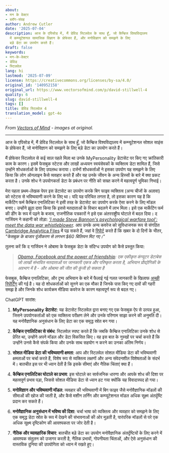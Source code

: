 ```yaml
---
about:
- मन के वेक्टर
- ब्लॉग-संग्रह
author: Andrew Cutler
date: '2025-07-04'
description: आज के एपिसोड में, मैं डेविड स्टिलवेल के साथ हूँ, जो कैम्ब्रिज विश्वविद्यालय
  में कम्प्यूटेशनल सामाजिक विज्ञान के प्रोफेसर हैं, और मनोविज्ञान को समझने के लिए
  बड़े डेटा का उपयोग करते हैं।
draft: false
keywords:
- मन-के-वेक्टर
- डेविड
- स्टिलवेल
lang: hi
lastmod: '2025-07-09'
license: https://creativecommons.org/licenses/by-sa/4.0/
original_id: '140952158'
original_url: https://www.vectorsofmind.com/p/david-stillwell-4
quality: 6
slug: david-stillwell-4
tags: []
title: डेविड स्टिलवेल 4
translation_model: gpt-4o
---
```


*From [Vectors of Mind](https://www.vectorsofmind.com/p/david-stillwell-4) - images at original.*

---

आज के एपिसोड में, मैं डेविड स्टिलवेल के साथ हूँ, जो कैम्ब्रिज विश्वविद्यालय में कम्प्यूटेशनल सोशल साइंस के प्रोफेसर हैं, जो मनोविज्ञान को समझने के लिए बड़े डेटा का उपयोग करते हैं।

मैं प्रोफेसर स्टिलवेल से कई साल पहले मिला था उनके MyPersonality डेटासेट पर किए गए क्रांतिकारी काम के कारण। इसमें फेसबुक स्टेटस और लाखों अध्ययन स्वयंसेवकों के व्यक्तित्व डेटा शामिल हैं, जिसे उन्होंने शोधकर्ताओं के लिए उपलब्ध कराया। दर्जनों शोधकर्ताओं ने इसका उपयोग यह समझने के लिए किया कि लोग ऑनलाइन कैसे व्यवहार करते हैं और यह उनके जीवन के अन्य हिस्सों के बारे में क्या प्रकट करता है। उनके शोध ने उपयोगकर्ता डेटा के प्रबंधन पर नीति को सख्त करने में महत्वपूर्ण भूमिका निभाई।

मेरा पहला प्रथम-लेखक पेपर इस डेटासेट का उपयोग करके बिग फाइव व्यक्तित्व (अन्य चीजों के अलावा) को स्टेटस से भविष्यवाणी करने के लिए था। यदि यह परिचित लगता है, तो इसका कारण यह है कि मार्केटिंग फर्म कैम्ब्रिज एनालिटिका ने इसी तरह के डेटासेट का उपयोग करके ऐसा करने के लिए मॉडल बनाए। उन्होंने झूठा दावा किया कि इससे मतदाताओं के विचार बदलने में लाभ मिला। इसे एक मार्केटिंग फर्म की डींग के रूप में पढ़ने के बजाय, राजनीतिक पत्रकारों ने इसे एक अंतरराष्ट्रीय घोटाले में बदल दिया। द गार्जियन ने कहानी को तोड़ा: _['I made Steve Bannon's psychological warfare tool': meet the data war whistleblower](https://www.theguardian.com/news/2018/mar/17/data-war-whistleblower-christopher-wylie-faceook-nix-bannon-trump)._ आप उनके अन्य कवरेज को सुविधाजनक रूप से संगठित [Cambridge Analytica Files](https://www.theguardian.com/news/series/cambridge-analytica-files) में पढ़ सकते हैं, जहां वे [रिपोर्ट](https://www.theguardian.com/technology/2018/mar/24/facebook-week-of-shame-data-breach-observer-revelations-zuckerberg-silence) करते हैं कि खबर के दो दिनों के भीतर, _"फेसबुक के बाजार पूंजीकरण से लगभग $60 बिलियन मिट गए।"_

तुलना करें कि द गार्जियन ने ओबामा के फेसबुक डेटा के संदिग्ध उपयोग को कैसे प्रस्तुत किया:

> _[Obama, Facebook and the power of friendship](https://web.archive.org/web/20131215125125/https://www.theguardian.com/world/2012/feb/17/obama-digital-data-machine-facebook-election): एक एकीकृत कंप्यूटर डेटाबेस जो लाखों संभावित मतदाताओं पर जानकारी एकत्र और परिष्कृत करता है, अभियान प्रौद्योगिकी के अग्रभाग में है - और ओबामा की जीत की कुंजी हो सकता है_

फेसबुक, कैम्ब्रिज एनालिटिका, और ट्रम्प अभियान के बारे में फैलाई गई गलत जानकारी के खिलाफ [अच्छी रिपोर्टिंग](https://medium.com/@CKava/why-almost-everything-reported-about-the-cambridge-analytica-facebook-hacking-controversy-is-db7f8af2d042) की गई है। यह दो शोधकर्ताओं को सुनने का एक मौका है जिनके पास किए गए दावों की गहरी समझ है और जिनके शोध कार्यक्रम मीडिया कवरेज के कारण महत्वपूर्ण रूप से बदल गए।

ChatGPT सारांश:

1. **MyPersonality डेटासेट**: यह डेटासेट स्टिलवेल द्वारा बनाए गए एक फेसबुक ऐप से उत्पन्न हुआ, जिसने उपयोगकर्ताओं को एक व्यक्तित्व परीक्षण लेने और उनके परिणाम साझा करने की अनुमति दी। यह मनोवैज्ञानिक अनुसंधान के लिए डेटा का एक समृद्ध स्रोत बन गया।

2. **कैम्ब्रिज एनालिटिका से संबंध**: स्टिलवेल स्पष्ट करते हैं कि जबकि कैम्ब्रिज एनालिटिका उनके शोध से प्रेरित था, उन्होंने अपने मॉडल और डेटा विकसित किए। वह इस बात के नुस्खों पर चर्चा करते हैं कि उन्होंने उनसे कैसे संपर्क किया और उनके साथ सहयोग न करने का उनका अंतिम निर्णय।

3. **सोशल मीडिया डेटा की भविष्यवाणी क्षमता**: आप और स्टिलवेल सोशल मीडिया डेटा की भविष्यवाणी क्षमताओं पर चर्चा करते हैं, विशेष रूप से व्यक्तित्व लक्षणों और अन्य संवेदनशील विशेषताओं के संदर्भ में। बातचीत इस पर भी ध्यान देती है कि इसके सीमाएं और नैतिक चिंताएं क्या हैं।

4. **कैम्ब्रिज एनालिटिका घोटाले का प्रभाव**: इस घोटाले का सार्वजनिक धारणा और आपके शोध की दिशा पर महत्वपूर्ण प्रभाव पड़ा, जिससे सोशल मीडिया डेटा से ध्यान हट गया क्योंकि यह विवादास्पद हो गया।

5. **मनोविज्ञान और भविष्यवाणी मॉडल**: व्यवहार की भविष्यवाणी में बिग फाइव जैसे मनोवैज्ञानिक मॉडलों की सीमाओं की खोज की जाती है, और कैसे मशीन लर्निंग और कम्प्यूटेशनल मॉडल अधिक सूक्ष्म अंतर्दृष्टि प्रदान कर सकते हैं।

6. **मनोवैज्ञानिक अनुसंधान में भविष्य की दिशा**: चर्चा भाषा को व्यक्तित्व और व्यवहार को समझने के लिए एक समृद्ध डेटा स्रोत के रूप में देखने की संभावनाओं की ओर मुड़ती है, पारंपरिक मॉडलों से परे एक अधिक सूक्ष्म दृष्टिकोण की आवश्यकता पर जोर देती है।

7. **नैतिक और व्यावहारिक विचार**: बातचीत बड़े डेटा का उपयोग मनोवैज्ञानिक अंतर्दृष्टियों के लिए करने में आवश्यक संतुलन को उजागर करती है, नैतिक प्रभावों, गोपनीयता चिंताओं, और ऐसे अनुसंधान की वास्तविक दुनिया की उपयोगिता को ध्यान में रखते हुए।